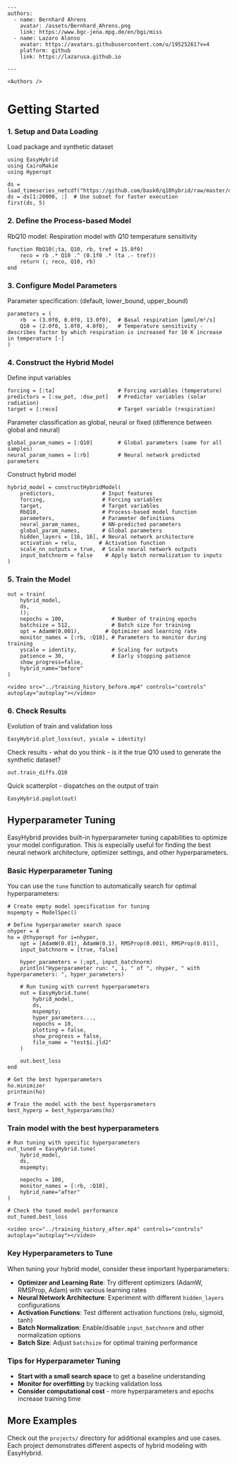 ```@raw html
---
authors:
  - name: Bernhard Ahrens
    avatar: /assets/Bernhard_Ahrens.png
    link: https://www.bgc-jena.mpg.de/en/bgi/miss
  - name: Lazaro Alonso
    avatar: https://avatars.githubusercontent.com/u/19525261?v=4
    platform: github
    link: https://lazarusa.github.io

---

<Authors />
```

# Getting Started


### 1. Setup and Data Loading

Load package and synthetic dataset

```@example hyperparameter_tuning
using EasyHybrid
using CairoMakie
using Hyperopt
```

```@example hyperparameter_tuning
ds = load_timeseries_netcdf("https://github.com/bask0/q10hybrid/raw/master/data/Synthetic4BookChap.nc")
ds = ds[1:20000, :]  # Use subset for faster execution
first(ds, 5)
```

### 2. Define the Process-based Model

RbQ10 model: Respiration model with Q10 temperature sensitivity

```@example hyperparameter_tuning
function RbQ10(;ta, Q10, rb, tref = 15.0f0)
    reco = rb .* Q10 .^ (0.1f0 .* (ta .- tref))
    return (; reco, Q10, rb)
end
```

### 3. Configure Model Parameters

Parameter specification: (default, lower_bound, upper_bound)

```@example hyperparameter_tuning
parameters = (
    rb  = (3.0f0, 0.0f0, 13.0f0),  # Basal respiration [μmol/m²/s]
    Q10 = (2.0f0, 1.0f0, 4.0f0),   # Temperature sensitivity - describes factor by which respiration is increased for 10 K increase in temperature [-]
)
```

### 4. Construct the Hybrid Model

Define input variables

```@example hyperparameter_tuning
forcing = [:ta]                    # Forcing variables (temperature)
predictors = [:sw_pot, :dsw_pot]   # Predictor variables (solar radiation)
target = [:reco]                   # Target variable (respiration)
```

Parameter classification as global, neural or fixed (difference between global and neural)

```@example hyperparameter_tuning
global_param_names = [:Q10]        # Global parameters (same for all samples)
neural_param_names = [:rb]         # Neural network predicted parameters
```

Construct hybrid model

```@example hyperparameter_tuning
hybrid_model = constructHybridModel(
    predictors,               # Input features
    forcing,                  # Forcing variables
    target,                   # Target variables
    RbQ10,                    # Process-based model function
    parameters,               # Parameter definitions
    neural_param_names,       # NN-predicted parameters
    global_param_names,       # Global parameters
    hidden_layers = [16, 16], # Neural network architecture
    activation = relu,       # Activation function
    scale_nn_outputs = true,  # Scale neural network outputs
    input_batchnorm = false    # Apply batch normalization to inputs
)
```

### 5. Train the Model

```@example hyperparameter_tuning
out = train(
    hybrid_model, 
    ds, 
    (); 
    nepochs = 100,               # Number of training epochs
    batchsize = 512,             # Batch size for training
    opt = AdamW(0.001),        # Optimizer and learning rate
    monitor_names = [:rb, :Q10], # Parameters to monitor during training
    yscale = identity,           # Scaling for outputs
    patience = 30,               # Early stopping patience
    show_progress=false,
    hybrid_name="before"
)
```

```@raw html
<video src="../training_history_before.mp4" controls="controls" autoplay="autoplay"></video>
```

### 6. Check Results

Evolution of train and validation loss

```@example hyperparameter_tuning
EasyHybrid.plot_loss(out, yscale = identity)
```

Check results - what do you think - is it the true Q10 used to generate the synthetic dataset?

```@example hyperparameter_tuning
out.train_diffs.Q10
``` 

Quick scatterplot - dispatches on the output of train

```@example hyperparameter_tuning
EasyHybrid.poplot(out)
```

## Hyperparameter Tuning

EasyHybrid provides built-in hyperparameter tuning capabilities to optimize your model configuration. This is especially useful for finding the best neural network architecture, optimizer settings, and other hyperparameters.

### Basic Hyperparameter Tuning

You can use the `tune` function to automatically search for optimal hyperparameters:

```@example hyperparameter_tuning
# Create empty model specification for tuning
mspempty = ModelSpec()

# Define hyperparameter search space
nhyper = 4
ho = @thyperopt for i=nhyper,
    opt = [AdamW(0.01), AdamW(0.1), RMSProp(0.001), RMSProp(0.01)],
    input_batchnorm = [true, false]
    
    hyper_parameters = (;opt, input_batchnorm)
    println("Hyperparameter run: ", i, " of ", nhyper, " with hyperparameters: ", hyper_parameters)
    
    # Run tuning with current hyperparameters
    out = EasyHybrid.tune(
        hybrid_model, 
        ds, 
        mspempty; 
        hyper_parameters..., 
        nepochs = 10, 
        plotting = false, 
        show_progress = false, 
        file_name = "test$i.jld2"
    )
    
    out.best_loss
end

# Get the best hyperparameters
ho.minimizer
printmin(ho)

# Train the model with the best hyperparameters
best_hyperp = best_hyperparams(ho)

```

### Train model with the best hyperparameters

```@example hyperparameter_tuning
# Run tuning with specific hyperparameters
out_tuned = EasyHybrid.tune(
    hybrid_model, 
    ds, 
    mspempty; 
    
    nepochs = 100,
    monitor_names = [:rb, :Q10],
    hybrid_name="after"
)

# Check the tuned model performance
out_tuned.best_loss
```

```@raw html
<video src="../training_history_after.mp4" controls="controls" autoplay="autoplay"></video>
```

### Key Hyperparameters to Tune

When tuning your hybrid model, consider these important hyperparameters:

- **Optimizer and Learning Rate**: Try different optimizers (AdamW, RMSProp, Adam) with various learning rates
- **Neural Network Architecture**: Experiment with different `hidden_layers` configurations
- **Activation Functions**: Test different activation functions (relu, sigmoid, tanh)
- **Batch Normalization**: Enable/disable `input_batchnorm` and other normalization options
- **Batch Size**: Adjust `batchsize` for optimal training performance

### Tips for Hyperparameter Tuning

- **Start with a small search space** to get a baseline understanding
- **Monitor for overfitting** by tracking validation loss  
- **Consider computational cost** - more hyperparameters and epochs increase training time

## More Examples

Check out the `projects/` directory for additional examples and use cases. Each project demonstrates different aspects of hybrid modeling with EasyHybrid.